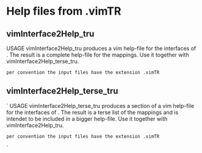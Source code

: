 # Help files from .vimTR

## vimInterface2Help_tru
  USAGE	vimInterface2Help_tru <file>
	produces a vim help-file for the interfaces of <file>.
	The result is a complete help-file for the mappings.
	Use it together with vimInterface2Help_terse_tru.

	per convention the input files have the extension .vimTR

## vimInterface2Help_terse_tru
  `
  USAGE	vimInterface2Help_terse_tru <file>
	produces a section of a vim help-file for the interfaces of <file>.
	The result is a terse list of the mappings and is intendet to be included in a bigger help-file.
	Use it together with vimInterface2Help_tru.

	per convention the input files have the extension .vimTR
  `
